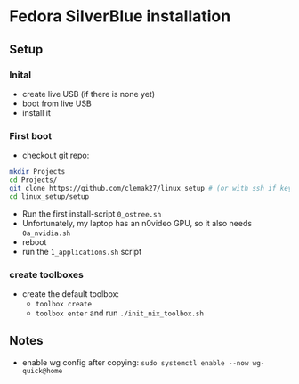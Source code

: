 # Fedora SilverBlue installation

## Setup

### Inital

- create live USB (if there is none yet)
- boot from live USB
- install it

### First boot

- checkout git repo:

```sh
mkdir Projects
cd Projects/
git clone https://github.com/clemak27/linux_setup # (or with ssh if key imported: git@github.com:clemak27/linux_setup.git)
cd linux_setup/setup
```

- Run the first install-script `0_ostree.sh`
- Unfortunately, my laptop has an n0video GPU, so it also needs `0a_nvidia.sh`
- reboot
- run the `1_applications.sh` script

### create toolboxes

- create the default toolbox:
  - `toolbox create`
  - `toolbox enter` and run `./init_nix_toolbox.sh`

## Notes

- enable wg config after copying: `sudo systemctl enable --now wg-quick@home`
